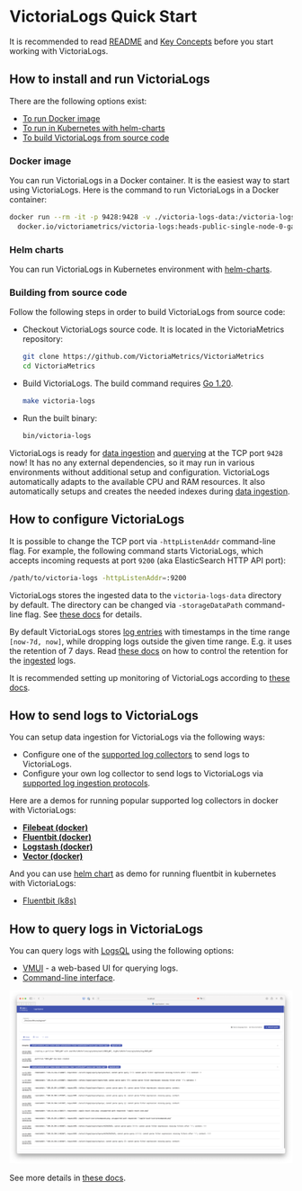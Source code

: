 # VictoriaLogs Quick Start

It is recommended to read [README](https://docs.victoriametrics.com/VictoriaLogs/)
and [Key Concepts](https://docs.victoriametrics.com/VictoriaLogs/keyConcepts.html)
before you start working with VictoriaLogs.

## How to install and run VictoriaLogs

There are the following options exist:

- [To run Docker image](#docker-image)
- [To run in Kubernetes with helm-charts](#helm-charts)
- [To build VictoriaLogs from source code](#building-from-source-code)

### Docker image

You can run VictoriaLogs in a Docker container. It is the easiest way to start using VictoriaLogs.
Here is the command to run VictoriaLogs in a Docker container:

```bash
docker run --rm -it -p 9428:9428 -v ./victoria-logs-data:/victoria-logs-data \
  docker.io/victoriametrics/victoria-logs:heads-public-single-node-0-ga638f5e2b
```

### Helm charts

You can run VictoriaLogs in Kubernetes environment
with [helm-charts](https://github.com/VictoriaMetrics/helm-charts/blob/master/charts/victoria-logs-single/README.md).

### Building from source code

Follow the following steps in order to build VictoriaLogs from source code:

- Checkout VictoriaLogs source code. It is located in the VictoriaMetrics repository:

  ```bash
  git clone https://github.com/VictoriaMetrics/VictoriaMetrics
  cd VictoriaMetrics
  ```

- Build VictoriaLogs. The build command requires [Go 1.20](https://golang.org/doc/install).

  ```bash
  make victoria-logs
  ```

- Run the built binary:

  ```bash
  bin/victoria-logs
  ```

VictoriaLogs is ready for [data ingestion](https://docs.victoriametrics.com/VictoriaLogs/data-ingestion/)
and [querying](https://docs.victoriametrics.com/VictoriaLogs/querying/) at the TCP port `9428` now!
It has no any external dependencies, so it may run in various environments without additional setup and configuration.
VictoriaLogs automatically adapts to the available CPU and RAM resources. It also automatically setups and creates
the needed indexes during [data ingestion](https://docs.victoriametrics.com/VictoriaLogs/data-ingestion/).

## How to configure VictoriaLogs

It is possible to change the TCP port via `-httpListenAddr` command-line flag. For example, the following command
starts VictoriaLogs, which accepts incoming requests at port `9200` (aka ElasticSearch HTTP API port):

```bash
/path/to/victoria-logs -httpListenAddr=:9200
```

VictoriaLogs stores the ingested data to the `victoria-logs-data` directory by default. The directory can be changed
via `-storageDataPath` command-line flag. See [these docs](https://docs.victoriametrics.com/VictoriaLogs/#storage) for details.

By default VictoriaLogs stores [log entries](https://docs.victoriametrics.com/VictoriaLogs/keyConcepts.html) with timestamps
in the time range `[now-7d, now]`, while dropping logs outside the given time range.
E.g. it uses the retention of 7 days. Read [these docs](https://docs.victoriametrics.com/VictoriaLogs/#retention) on how to control the retention
for the [ingested](https://docs.victoriametrics.com/VictoriaLogs/data-ingestion/) logs.

It is recommended setting up monitoring of VictoriaLogs according to [these docs](https://docs.victoriametrics.com/VictoriaLogs/#monitoring).

## How to send logs to VictoriaLogs

You can setup data ingestion for VictoriaLogs via the following ways:

- Configure one of the [supported log collectors](https://docs.victoriametrics.com/VictoriaLogs/data-ingestion/#http-apis) to send logs to VictoriaLogs.
- Configure your own log collector to send logs to VictoriaLogs via [supported log ingestion protocols](https://docs.victoriametrics.com/VictoriaLogs/data-ingestion/#log-collectors-and-data-ingestion-formats).

Here are a demos for running popular supported log collectors in docker with VictoriaLogs:

- [**Filebeat (docker)**](https://github.com/VictoriaMetrics/VictoriaMetrics/tree/master/deployment/docker/victorialogs/filebeat-docker)
- [**Fluentbit (docker)**](https://github.com/VictoriaMetrics/VictoriaMetrics/tree/master/deployment/docker/victorialogs/fluentbit-docker)
- [**Logstash (docker)**](https://github.com/VictoriaMetrics/VictoriaMetrics/tree/master/deployment/docker/victorialogs/logstash)
- [**Vector (docker)**](https://github.com/VictoriaMetrics/VictoriaMetrics/tree/master/deployment/docker/victorialogs/vector-docker)

And you can use [helm chart](https://github.com/VictoriaMetrics/helm-charts/blob/master/charts/victoria-logs-single/README.md)
as demo for running fluentbit in kubernetes with VictoriaLogs:

- [Fluentbit (k8s)](https://github.com/VictoriaMetrics/helm-charts/blob/master/charts/victoria-logs-single/values.yaml)

## How to query logs in VictoriaLogs

You can query logs with [LogsQL](https://docs.victoriametrics.com/VictoriaLogs/LogsQL.html) using the following options:

- [VMUI](https://docs.victoriametrics.com/VictoriaLogs/querying/#vmui) - a web-based UI for querying logs.
- [Command-line interface](https://docs.victoriametrics.com/VictoriaLogs/querying/#command-line-interface).

<img src="querying/vmui.png" width="800" />

See more details in [these docs](https://docs.victoriametrics.com/VictoriaLogs/querying).
